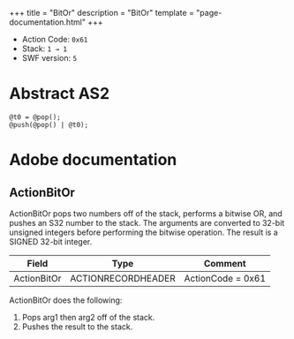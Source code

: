 +++
title = "BitOr"
description = "BitOr"
template = "page-documentation.html"
+++

- Action Code: `0x61`
- Stack: `1 → 1`
- SWF version: `5`

# Abstract AS2

```
@t0 = @pop();
@push(@pop() | @t0);
```

# Adobe documentation

## ActionBitOr

ActionBitOr pops two numbers off of the stack, performs a bitwise OR, and pushes an S32 number to the stack.
The arguments are converted to 32-bit unsigned integers before performing the bitwise operation. The result is
a SIGNED 32-bit integer.

| Field             | Type               | Comment                        |
|-------------------|--------------------|--------------------------------|
| ActionBitOr       | ACTIONRECORDHEADER | ActionCode = 0x61              |

ActionBitOr does the following:
1. Pops arg1 then arg2 off of the stack.
2. Pushes the result to the stack.
